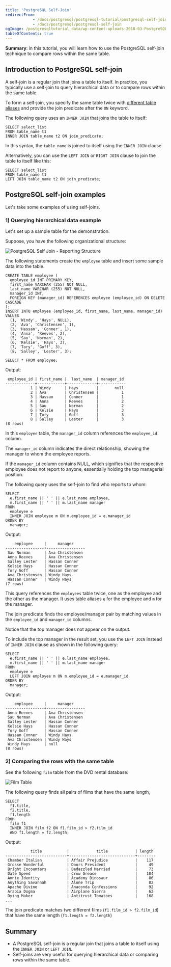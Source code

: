 ```yaml
---
title: 'PostgreSQL Self-Join'
redirectFrom: 
            - /docs/postgresql/postgresql-tutorial/postgresql-self-join
            - /docs/postgresql/postgresql-self-join
ogImage: /postgresqltutorial_data/wp-content-uploads-2018-03-PostgreSQL-Self-Join-Reporting-Structure.png
tableOfContents: true
---
```


**Summary**: in this tutorial, you will learn how to use the PostgreSQL self-join technique to compare rows within the same table.

## Introduction to PostgreSQL self-join

A self-join is a regular join that joins a table to itself. In practice, you typically use a self-join to query hierarchical data or to compare rows within the same table.

To form a self-join, you specify the same table twice with [different table aliases](/docs/postgresql/postgresql-alias) and provide the join predicate after the `ON` keyword.

The following query uses an `INNER JOIN` that joins the table to itself:

```
SELECT select_list
FROM table_name t1
INNER JOIN table_name t2 ON join_predicate;
```

In this syntax, the `table_name` is joined to itself using the `INNER JOIN` clause.

Alternatively, you can use the `LEFT JOIN` or `RIGHT JOIN` clause to join the table to itself like this:

```
SELECT select_list
FROM table_name t1
LEFT JOIN table_name t2 ON join_predicate;
```

## PostgreSQL self-join examples

Let's take some examples of using self-joins.

### 1) Querying hierarchical data example

Let's set up a sample table for the demonstration.

Suppose, you have the following organizational structure:

![PostgreSQL Self Join - Reporting Structure](/postgresqltutorial_data/wp-content-uploads-2018-03-PostgreSQL-Self-Join-Reporting-Structure.png)

The following statements create the `employee` table and insert some sample data into the table.

```
CREATE TABLE employee (
  employee_id INT PRIMARY KEY,
  first_name VARCHAR (255) NOT NULL,
  last_name VARCHAR (255) NOT NULL,
  manager_id INT,
  FOREIGN KEY (manager_id) REFERENCES employee (employee_id) ON DELETE CASCADE
);
INSERT INTO employee (employee_id, first_name, last_name, manager_id)
VALUES
  (1, 'Windy', 'Hays', NULL),
  (2, 'Ava', 'Christensen', 1),
  (3, 'Hassan', 'Conner', 1),
  (4, 'Anna', 'Reeves', 2),
  (5, 'Sau', 'Norman', 2),
  (6, 'Kelsie', 'Hays', 3),
  (7, 'Tory', 'Goff', 3),
  (8, 'Salley', 'Lester', 3);

SELECT * FROM employee;
```

Output:

```
 employee_id | first_name |  last_name  | manager_id
-------------+------------+-------------+------------
           1 | Windy      | Hays        |       null
           2 | Ava        | Christensen |          1
           3 | Hassan     | Conner      |          1
           4 | Anna       | Reeves      |          2
           5 | Sau        | Norman      |          2
           6 | Kelsie     | Hays        |          3
           7 | Tory       | Goff        |          3
           8 | Salley     | Lester      |          3
(8 rows)
```

In this `employee` table, the `manager_id` column references the `employee_id` column.

The `manager_id` column indicates the direct relationship, showing the manager to whom the employee reports.

If the `manager_id` column contains NULL, which signifies that the respective employee does not report to anyone, essentially holding the top managerial position.

The following query uses the self-join to find who reports to whom:

```
SELECT
  e.first_name || ' ' || e.last_name employee,
  m.first_name || ' ' || m.last_name manager
FROM
  employee e
  INNER JOIN employee m ON m.employee_id = e.manager_id
ORDER BY
  manager;
```

Output:

```
    employee     |     manager
-----------------+-----------------
 Sau Norman      | Ava Christensen
 Anna Reeves     | Ava Christensen
 Salley Lester   | Hassan Conner
 Kelsie Hays     | Hassan Conner
 Tory Goff       | Hassan Conner
 Ava Christensen | Windy Hays
 Hassan Conner   | Windy Hays
(7 rows)
```

This query references the `employees` table twice, one as the employee and the other as the manager. It uses table aliases `e` for the employee and `m` for the manager.

The join predicate finds the employee/manager pair by matching values in the `employee_id` and `manager_id` columns.

Notice that the top manager does not appear on the output.

To include the top manager in the result set, you use the `LEFT JOIN` instead of `INNER JOIN` clause as shown in the following query:

```
SELECT
  e.first_name || ' ' || e.last_name employee,
  m.first_name || ' ' || m.last_name manager
FROM
  employee e
  LEFT JOIN employee m ON m.employee_id = e.manager_id
ORDER BY
  manager;
```

Output:

```
    employee     |     manager
-----------------+-----------------
 Anna Reeves     | Ava Christensen
 Sau Norman      | Ava Christensen
 Salley Lester   | Hassan Conner
 Kelsie Hays     | Hassan Conner
 Tory Goff       | Hassan Conner
 Hassan Conner   | Windy Hays
 Ava Christensen | Windy Hays
 Windy Hays      | null
(8 rows)
```

### 2) Comparing the rows with the same table

See the following `film` table from the DVD rental database:

![Film Table](/postgresqltutorial_data/wp-content-uploads-2018-03-film_table.png)

The following query finds all pairs of films that have the same length,

```
SELECT
  f1.title,
  f2.title,
  f1.length
FROM
  film f1
  INNER JOIN film f2 ON f1.film_id > f2.film_id
  AND f1.length = f2.length;
```

Output:

```
           title           |            title            | length
---------------------------+-----------------------------+--------
 Chamber Italian           | Affair Prejudice            |    117
 Grosse Wonderful          | Doors President             |     49
 Bright Encounters         | Bedazzled Married           |     73
 Date Speed                | Crow Grease                 |    104
 Annie Identity            | Academy Dinosaur            |     86
 Anything Savannah         | Alone Trip                  |     82
 Apache Divine             | Anaconda Confessions        |     92
 Arabia Dogma              | Airplane Sierra             |     62
 Dying Maker               | Antitrust Tomatoes          |    168
...
```

The join predicate matches two different films (`f1.film_id > f2.film_id`) that have the same length (`f1.length = f2.length`)

## Summary

- A PostgreSQL self-join is a regular join that joins a table to itself using the `INNER JOIN` or `LEFT JOIN`.
- Self-joins are very useful for querying hierarchical data or comparing rows within the same table.
